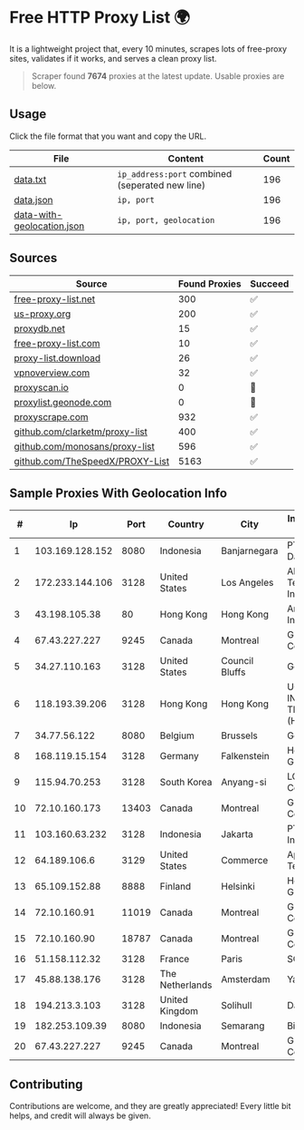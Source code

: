 
# Free HTTP Proxy List 🌍

It is a lightweight project that, every 10 minutes, scrapes lots of free-proxy sites, validates if it works, and serves a clean proxy list.


> Scraper found **7674** proxies at the latest update. Usable proxies are below.

## Usage

Click the file format that you want and copy the URL.


|File|Content|Count|
|----|-------|-----|
|[data.txt](https://raw.githubusercontent.com/themiralay/Proxy-List-World/master/data.txt)|`ip_address:port` combined (seperated new line)|196|
|[data.json](https://raw.githubusercontent.com/themiralay/Proxy-List-World/master/data.json)|`ip, port`|196|
|[data-with-geolocation.json](https://raw.githubusercontent.com/themiralay/Proxy-List-World/master/data-with-geolocation.json)|`ip, port, geolocation`|196|

## Sources

|Source|Found Proxies|Succeed|
|------|-------------|-------|
|[free-proxy-list.net](https://free-proxy-list.net)|300|✅|
|[us-proxy.org](https://www.us-proxy.org)|200|✅|
|[proxydb.net](http://proxydb.net)|15|✅|
|[free-proxy-list.com](https://free-proxy-list.com/?page=&port=&type%5B%5D=http&type%5B%5D=https&up_time=0&search=Search)|10|✅|
|[proxy-list.download](https://www.proxy-list.download/HTTP)|26|✅|
|[vpnoverview.com](https://vpnoverview.com/privacy/anonymous-browsing/free-proxy-servers)|32|✅|
|[proxyscan.io](https://www.proxyscan.io)|0|🚫|
|[proxylist.geonode.com](https://proxylist.geonode.com/api/proxy-list?limit=300&page=1&sort_by=lastChecked&sort_type=desc&protocols=http,https)|0|🚫|
|[proxyscrape.com](https://api.proxyscrape.com/v2/?request=displayproxies&protocol=http&timeout=10000&country=all&ssl=all&anonymity=all)|932|✅|
|[github.com/clarketm/proxy-list](https://raw.githubusercontent.com/clarketm/proxy-list/master/proxy-list-raw.txt)|400|✅|
|[github.com/monosans/proxy-list](https://raw.githubusercontent.com/monosans/proxy-list/main/proxies/http.txt)|596|✅|
|[github.com/TheSpeedX/PROXY-List](https://raw.githubusercontent.com/TheSpeedX/PROXY-List/master/http.txt)|5163|✅|


## Sample Proxies With Geolocation Info

|#|Ip|Port|Country|City|Internet Service Provider|
|-|--|----|-------|----|-------------------------|
|1|103.169.128.152|8080|Indonesia|Banjarnegara|PT Media Akses Data|
|2|172.233.144.106|3128|United States|Los Angeles|Akamai Technologies, Inc.|
|3|43.198.105.38|80|Hong Kong|Hong Kong|Amazon.com, Inc.|
|4|67.43.227.227|9245|Canada|Montreal|GloboTech Communications|
|5|34.27.110.163|3128|United States|Council Bluffs|Google LLC|
|6|118.193.39.206|3128|Hong Kong|Hong Kong|UCLOUD INFORMATION TECHNOLOGY (HK) LIMITED|
|7|34.77.56.122|8080|Belgium|Brussels|Google LLC|
|8|168.119.15.154|3128|Germany|Falkenstein|Hetzner Online GmbH|
|9|115.94.70.253|3128|South Korea|Anyang-si|LG DACOM Corporation|
|10|72.10.160.173|13403|Canada|Montreal|GloboTech Communications|
|11|103.160.63.232|3128|Indonesia|Jakarta|PT Herza Digital Indonesia|
|12|64.189.106.6|3129|United States|Commerce|Apogee Telecom Inc.|
|13|65.109.152.88|8888|Finland|Helsinki|Hetzner Online GmbH|
|14|72.10.160.91|11019|Canada|Montreal|GloboTech Communications|
|15|72.10.160.90|18787|Canada|Montreal|GloboTech Communications|
|16|51.158.112.32|3128|France|Paris|SCALEWAY|
|17|45.88.138.176|3128|The Netherlands|Amsterdam|Yaglom Labs Ltd|
|18|194.213.3.103|3128|United Kingdom|Solihull|Daniel Jackson|
|19|182.253.109.39|8080|Indonesia|Semarang|Biznet Metronet|
|20|67.43.227.227|9245|Canada|Montreal|GloboTech Communications|



## Contributing

Contributions are welcome, and they are greatly appreciated! Every
little bit helps, and credit will always be given.

